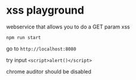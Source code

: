 # xss playground

webservice that allows you to do a GET param xss

`npm run start`

go to `http://localhost:8080`

try input `<script>alert()</script>`

chrome auditor should be disabled